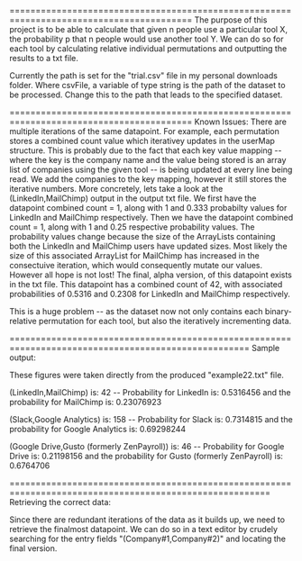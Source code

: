 =========================================================================================
The purpose of this project is to be able to calculate that given n people use a particular
tool X, the probability p that n people would use another tool Y. We can do so 
for each tool by calculating relative individual permutations and outputting the results to
a txt file. 



Currently the path is set for the "trial.csv" file in my personal downloads folder. Where csvFile, a variable of type string is the path of the dataset to be processed. Change this to the path that leads to the specified dataset. 

=========================================================================================
Known Issues:
There are multiple iterations of the same datapoint. For example, each permutation stores a combined count value which iterativey updates in the userMap structure. This is probably due to the fact that each key value mapping -- where the key is the company name and the value being stored is an array list of companies using the given tool -- is being updated at every line being read. We add the companies to the key mapping, however it still stores the iterative numbers. More concretely, lets take a look at the (LinkedIn,MailChimp) output in the output txt file. We first have the datapoint combined count = 1, along with 1 and 0.333 probabilty values for LinkedIn and MailChimp respectively. Then we have the datapoint combined count = 1, along with 1 and 0.25 respective probability values. The probability values change because the size of the ArrayLists containing both the LinkedIn and MailChimp users have updated sizes. Most likely the size of this associated ArrayList for MailChimp has increased in the consectuive iteration, which would consequently mutate our values. However all hope is not lost! The final, alpha version, of this datapoint exists in the txt file. This datapoint has a combined count of 42, with associated probabilities of 0.5316 and 0.2308 for LinkedIn and MailChimp respectively. 

This is a huge problem -- as the dataset now not only contains each binary-relative permutation for each tool, but also the iteratively incrementing data. 

====================================================================================================
Sample output:

These figures were taken directly from the produced "example22.txt" file. 

(LinkedIn,MailChimp) is: 42 -- Probability for LinkedIn is: 0.5316456 and the probability for MailChimp is: 0.23076923

(Slack,Google Analytics) is: 158 -- Probability for Slack is: 0.7314815 and the probability for Google Analytics is: 0.69298244

(Google Drive,Gusto (formerly ZenPayroll)) is: 46 -- Probability for Google Drive is: 0.21198156 and the probability for Gusto (formerly ZenPayroll) is: 0.6764706

========================================================================================================
Retrieving the correct data:

Since there are redundant iterations of the data as it builds up, we need to retrieve the finalmost datapoint. We can do so in a text editor by crudely searching for the entry fields "(Company#1,Company#2)" and locating the final version. 
